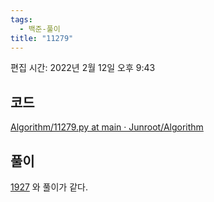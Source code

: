 ```yaml
---
tags:
  - 백준-풀이
title: "11279"
---
```


편집 시간: 2022년 2월 12일 오후 9:43

## 코드

[Algorithm/11279.py at main · Junroot/Algorithm](https://github.com/Junroot/Algorithm/blob/main/backjoon/11279.py)

## 풀이

[1927](broken-reference) 와 풀이가 같다.
